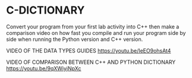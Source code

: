 # C-DICTIONARY
Convert your program from your first lab activity into C++ then make a comparison video on how fast you compile and run your program side by side when running the Python version and C++ version.

VIDEO OF THE DATA TYPES GUIDES
https://youtu.be/IeEO9ohsAt4

VIDEO OF COMPARISON BETWEEN C++ AND PYTHON DICTIONARY
https://youtu.be/9qXWiyjNpXc
